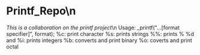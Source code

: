 # Printf_Repo\n
*This is a collaboration on the printf project*\n
Usage: _printf("...[format specifier]", format);
%c: print character
%s: prints strings
%%: prints %
%d and %i: prints integers
%b: converts and print binary
%o: coverts and print octal
